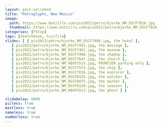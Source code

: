 ```yaml
---
layout: post-unlinked
title: "Petroglyphs, New Mexico"
image:
  path: https://www.botzilla.com/pix2022/petro/bjorke_NM_DSCF7816.jpg
  thumbnail: https://www.botzilla.com/pix2022/petro/bjorke_NM_DSCF7816.jpg
categories: [fStop]
tags: [Sketchbook, Fujifilm]
slides: [ [ pix2022/petro/bjorke_NM_DSCF7400.jpg, the hotel ],
   [ pix2022/petro/bjorke_NM_DSCF7491.jpg, the message ],
   [ pix2022/petro/bjorke_NM_DSCF7461.jpg, the museum ],
   [ pix2022/petro/bjorke_NM_DSCF7490.jpg, the shadow ],
   [ pix2022/petro/bjorke_NM_DSCF7647.jpg, the church ],
   [ pix2022/petro/bjorke_NM_KBXF5515.jpg, FRONTIER parking only ],
   [ pix2022/petro/bjorke_NM_DSCF7553.jpg, the ship ],
   [ pix2022/petro/bjorke_NM_DSCF7816.jpg, the explorer ],
   [ pix2022/petro/bjorke_NM_DSCF8155.jpg, the watcher ],
   [ pix2022/petro/bjorke_NM_DSCF8075.jpg, the marker ],
   [ pix2022/petro/bjorke_NM_DSCF8139.jpg, the seasons ],
   [ pix2022/petro/bjorke_NM_KBXF5513.jpg, the ghost ] ]

slideDelay: 6000
picless: true
mastless: true
nameless: true
numberless: true
---
```


<!--more-->



